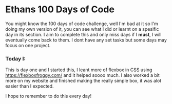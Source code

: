 # Ethans 100 Days of Code
You might know the 100 days of code challenge, well I'm bad at it so I'm doing my own version of it,
you can see what I did or learnt on a spesific day in its section. I aim to complete this and only
miss days if I **must**, I will eventually come back to them. I dont have any set tasks but some days
may focus on one project.

### Today I:
This is day one and I started this, I leant more of flexbox in CSS using https://flexboxfroggy.com/ and
it helped soooo much. I also worked  a bit more on my website and finished making the really simple box,
it was alot easier than I expected.

I hope to remember to do this every day!
